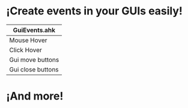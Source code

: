 # ¡Create events in your GUIs easily!

| GuiEvents.ahk |
|--------------|
| Mouse Hover |
| Click Hover |
| Gui move buttons |
| Gui close buttons |

# ¡And more!
